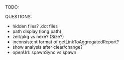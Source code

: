 TODO: 


QUESTIONS:
* hidden files? .dot files
* path display (long path)
* zeit/pkg vs nexe? (Size?)
* inconsistent format of getLinkToAggregatedReport?
* show analysis after clear/change?
* openUrl: spawnSync vs spawn
